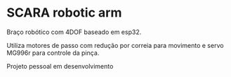 # SCARA robotic arm
Braço robótico com 4DOF baseado em esp32.

Utiliza motores de passo com redução por correia para movimento e servo MG996r para controle da pinça.

Projeto pessoal em desenvolvimento
